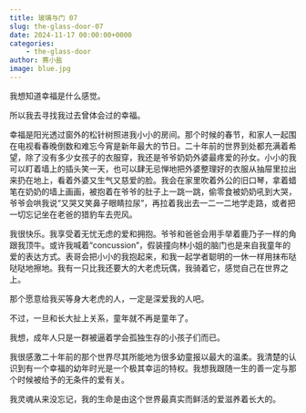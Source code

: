 ```yaml
---
title: 玻璃与门 07
slug: the-glass-door-07
date: 2024-11-17 00:00:00+0000
categories:
    - the-glass-door
author: 赛小盐
image: blue.jpg
---
```


我想知道幸福是什么感觉。

所以我去寻找我过去曾体会过的幸福。

幸福是阳光透过窗外的松针树照进我小小的房间。那个时候的春节，和家人一起围在电视看春晚倒数和难忘今宵是新年最大的节日。二十年前的世界到处都充满着希望，除了没有多少女孩子的衣服穿，我还是爷爷奶奶外婆最疼爱的孙女。小小的我可以盯着墙上的插头笑一天，也可以肆无忌惮地把外婆整理好的衣服从抽屉里拉出来扔在地上，看着外婆又生气又慈爱的脸。我会在家里吹着外公的旧口琴，拿着蜡笔在奶奶的墙上画画，被抱着在爷爷的肚子上一跳一跳，偷零食被奶奶吼到大哭，爷爷会哄我说“又哭又笑鼻子眼睛拉尿”，再拉着我出去一二一二地学走路，或者把一切忘记坐在老爸的猎豹车去兜风。

我很快乐。我享受着无忧无虑的爱和拥抱。爷爷和爸爸会用手举着鹿乃子一样的角跟我顶牛。或许我喊着“concussion”，假装撞向林小姐的脑门也是来自我童年的爱的表达方式。表哥会把小小的我抱起来，和我一起学者聪明的一休一样用抹布哒哒哒地擦地。我有一只比我还要大的大老虎玩偶，我骑着它，感觉自己在世界之上。

那个愿意给我买等身大老虎的人，一定是深爱我的人吧。

不过，一旦和长大扯上关系，童年就不再是童年了。

我想，成年人只是一群被逼着学会孤独生存的小孩子们而已。

我很感激二十年前的那个世界尽其所能地为很多幼童报以最大的温柔。我清楚的认识到有一个幸福的幼年时光是一个极其幸运的特权。我想我跟随一生的善一定与那个时候被给予的无条件的爱有关。

我灵魂从来没忘记，我的生命是由这个世界最真实而鲜活的爱滋养着长大的。